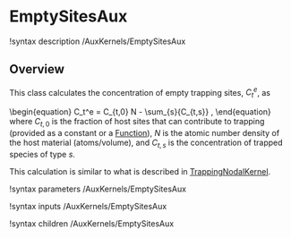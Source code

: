 # EmptySitesAux

!syntax description /AuxKernels/EmptySitesAux

## Overview

This class calculates the concentration of empty trapping sites, $C_t^e$, as

\begin{equation}
C_t^e = C_{t,0} N - \sum_{s}{C_{t,s}} ,
\end{equation}
where $C_{t,0}$ is the fraction of host sites that can contribute to trapping (provided as a constant or a [Function](Functions/index.md)), $N$ is the atomic number density of the host material (atoms/volume), and $C_{t,s}$ is the concentration of trapped species of type $s$.

This calculation is similar to what is described in [TrappingNodalKernel](TrappingNodalKernel.md).

!syntax parameters /AuxKernels/EmptySitesAux

!syntax inputs /AuxKernels/EmptySitesAux

!syntax children /AuxKernels/EmptySitesAux
